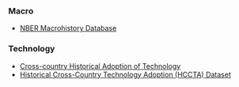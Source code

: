 

### Macro

- [NBER Macrohistory Database](https://www.nber.org/research/data/nber-macrohistory-database)



### Technology

- [Cross-country Historical Adoption of Technology](https://www.nber.org/research/data/cross-country-historical-adoption-technology)
- [Historical Cross-Country Technology Adoption (HCCTA) Dataset](https://www.nber.org/research/data/historical-cross-country-technology-adoption-hccta-dataset)

